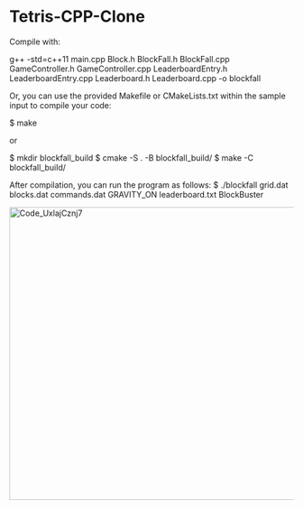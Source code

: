 # Tetris-CPP-Clone

Compile with:

g++ -std=c++11 main.cpp Block.h BlockFall.h BlockFall.cpp GameController.h GameController.cpp LeaderboardEntry.h LeaderboardEntry.cpp Leaderboard.h Leaderboard.cpp -o blockfall

Or, you can use the provided Makefile or CMakeLists.txt within the sample input to compile your
code:

$ make

or

$ mkdir blockfall_build
$ cmake -S . -B blockfall_build/
$ make -C blockfall_build/


After compilation, you can run the program as follows:
$ ./blockfall grid.dat blocks.dat commands.dat GRAVITY_ON leaderboard.txt BlockBuster

<img width="519" alt="Code_UxlajCznj7" src="https://github.com/bugrasimsek/Tetris-CPP-Clone/assets/73181218/04978184-4e50-4a7b-a41a-7809c2a7ec32">
